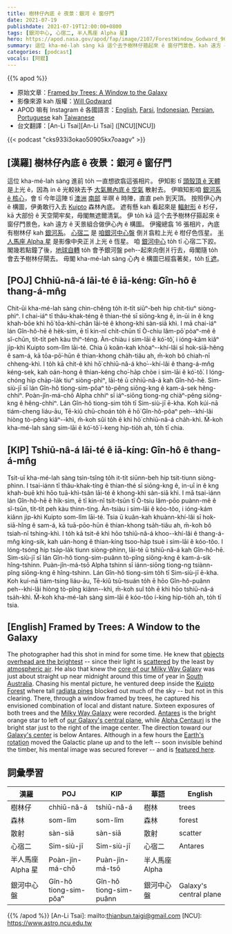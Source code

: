 ```yaml
---
title: 樹林仔內底 ê 夜景：銀河 ê 窗仔門
date: 2021-07-19
publishdate: 2021-07-19T12:00:00+0800
tags: [銀河中心, 心宿二, 半人馬座 Alpha 星]
hero: https://apod.nasa.gov/apod/fap/image/2107/ForestWindow_Godward_960.jpg
summary: 這位 kha-mé-lah sàng kā 這个去予樹林仔箍起來 ê 窗仔門景色，kah 遠方 ê 天景組合做伊心內 ê 構圖。
categories: [podcast]
vocals: [阿錕]
---
```


{{% apod %}}

- 原始文章：[Framed by Trees: A Window to the Galaxy](https://apod.nasa.gov/apod/ap210719.html)
- 影像來源 kah 版權：[Will Godward](https://www.instagram.com/godwardphotography/)
- APOD 嘛有 Instagram ê 各國語言：[English](https://www.instagram.com/astronomypicturesdaily/), [Farsi](https://www.instagram.com/skypixapod/), [Indonesian](https://www.instagram.com/apod.id/), [Persian](https://www.instagram.com/avastarapod/), [Portuguese](https://www.instagram.com/apodbrasil/) kah [Taiwanese](https://www.instagram.com/apod_taigi/)
- 台文翻譯：[An-Li Tsai][An-Li Tsai] ([NCU][NCU])

{{< podcast "cks933i3okao50905kx7oaagv" >}}

## [漢羅] 樹林仔內底 ê 夜景：銀河 ê 窗仔門
這位 kha-mé-lah sàng 進前 to̍h 一直想欲翕這張相片。
伊知影 tī [頭殼頂 ê 天體][objects overhead are the brightest] 是上光 ê，因為 in ê 光較袂去予 [大氣層內底 ê 空氣][atmospheric air] 散射去。
伊嘛知影咱 [銀河系 ê 核心][core of our Milky Way Galaxy]，會 tī 今年這陣 tī [澳洲][Australia] [南部][South] 半暝 ê 時陣，直直 peh 到天頂。
按照伊心內 ê 構圖，伊勇敢行入去 [Kuipto][Kuipto] 森林內底。
遮有懸 kah 看起來是 [輻射形][radiata pines] ê 杉仔，kā 大部份 ê 天空閘牢矣，毋閣無遮爾清氣。
伊 to̍h kā 這个去予樹林仔箍起來 ê 窗仔門景色，kah 遠方 ê 天景組合做伊心內 ê 構圖。
伊攏總翕 16 張相片，內底有樹林仔 kah [銀河系][Milky Way Galaxy]。
[心宿二][Antares] 是 [咱銀河中心盤][our Galaxy's central plane] 倒爿翕粒上光 ê 柑仔色恆星。
[半人馬座 Alpha 星][Alpha Centauri] 是影像中央正爿上光 ê 恆星。
咱 [銀河中心][Galaxy's center t] to̍h tī 心宿二下跤。
閣幾若點鐘了後，[地球自轉][Earth's rotation] to̍h 會予銀河盤 peh--起來向倒爿行去，毋閣隨 to̍h 會去予樹林仔閘去。
毋閣 kha-mé-lah sàng 心內 ê 構圖已經翕著矣，to̍h [tī 遮][featured here]。


## [POJ] Chhiū-nâ-á lāi-té ê iā-kéng: Gîn-hô ê thang-á-mn̂g
Chit-ūi kha-mé-lah sàng chìn-chêng to̍h it-ti̍t siūⁿ-beh hip chit-tiuⁿ siòng-phìⁿ.
I chai-iáⁿ tī thâu-khak-téng ê thian-thé sī siōng-kng ê, in-ūi in ê kng khah-bōe khì hō͘ tōa-khì-chân lāi-té ê khong-khì sàn-siā khì.
I mā chai-iáⁿ lán Gîn-hô-hē ê he̍k-sim, ē tī kin-nî chi̍t-chūn tī Ò-chiu lâm-pō͘ pòaⁿ-mê ê sî-chūn, ti̍t-ti̍t peh kàu thiⁿ-téng.
Àn-chiàu i sim-lāi ê kó͘-tô͘, i ióng-kám kiâⁿ ji̍p-khì Kuipto som-lîm lāi-té.
Chia ū koân-kah khòaⁿ--khí-lâi sī hok-siā-hêng ê sam-á, kā tōa-pō͘-hūn ê thian-khong cha̍h-tiâu ah, m̄-koh bô chiah-nī chheng-khì.
I to̍h kā chit-ê khì hō͘ chhiū-nâ-á kho͘--khí-lâi ê thang-á-mn̂g kéng-sek, kah oán-hong ê thian-kéng cho͘-ha̍p chòe i sim-lāi ê kó͘-tô͘.
I lóng-chóng hip cha̍p-la̍k tiuⁿ siòng-phìⁿ, lāi-té ū chhiū-nâ-á kah Gîn-hô-hē.
Sim-siù-jī sī lán Gîn-hô tiong-sim-pôaⁿ tò-pêng siōng-kng ê kam-á-sek hêng-chhiⁿ.
Poàn-jîn-má-chō Alpha chhiⁿ sī iáⁿ-siōng tiong-ng chiàⁿ-pêng siōng-kng ê hêng-chhiⁿ.
Lán Gîn-hô tiong-sim to̍h tī Sim-siù-jī ē-kha.
Koh kúi-nā tiám-cheng liáu-āu, Tē-kiû chū-choán to̍h ē hō͘ Gîn-hô-pôaⁿ peh--khí-lâi hiòng tò-pêng kiâⁿ--khì, m̄-koh sûi to̍h ē khì hō͘ chhiū-nâ-á cha̍h-khì.
M̄-koh kha-mé-lah sàng sim-lāi ê kó͘-tô͘ í-keng hip-tio̍h ah, to̍h tī chia.


## [KIP] Tshiū-nâ-á lāi-té ê iā-kíng: Gîn-hô ê thang-á-mn̂g
Tsit-uī kha-mé-lah sàng tsìn-tsîng to̍h it-ti̍t siūnn-beh hip tsit-tiunn siòng-phìnn.
I tsai-iánn tī thâu-khak-tíng ê thian-thé sī siōng-kng ê, in-uī in ê kng khah-buē khì hōo tuā-khì-tsân lāi-té ê khong-khì sàn-siā khì.
I mā tsai-iánn lán Gîn-hô-hē ê hi̍k-sim, ē tī kin-nî tsi̍t-tsūn tī Ò-tsiu lâm-pōo puànn-mê ê sî-tsūn, ti̍t-ti̍t peh kàu thinn-tíng.
Àn-tsiàu i sim-lāi ê kóo-tôo, i ióng-kám kiânn ji̍p-khì Kuipto som-lîm lāi-té.
Tsia ū kuân-kah khuànn-khí-lâi sī hok-siā-hîng ê sam-á, kā tuā-pōo-hūn ê thian-khong tsa̍h-tiâu ah, m̄-koh bô tsiah-nī tshing-khì.
I to̍h kā tsit-ê khì hōo tshiū-nâ-á khoo--khí-lâi ê thang-á-mn̂g kíng-sik, kah uán-hong ê thian-kíng tsoo-ha̍p tsuè i sim-lāi ê kóo-tôo.
I lóng-tsóng hip tsa̍p-la̍k tiunn siòng-phìnn, lāi-té ū tshiū-nâ-á kah Gîn-hô-hē.
Sim-siù-jī sī lán Gîn-hô tiong-sim-puânn tò-pîng siōng-kng ê kam-á-sik hîng-tshinn.
Puàn-jîn-má-tsō Alpha tshinn sī iánn-siōng tiong-ng tsiànn-pîng siōng-kng ê hîng-tshinn.
Lán Gîn-hô tiong-sim to̍h tī Sim-siù-jī ē-kha.
Koh kuí-nā tiám-tsing liáu-āu, Tē-kiû tsū-tsuán to̍h ē hōo Gîn-hô-puânn peh--khí-lâi hiòng tò-pîng kiânn--khì, m̄-koh suî to̍h ē khì hōo tshiū-nâ-á tsa̍h-khì.
M̄-koh kha-mé-lah sàng sim-lāi ê kóo-tôo í-king hip-tio̍h ah, to̍h tī tsia.


## [English] Framed by Trees: A Window to the Galaxy
The photographer had this shot in mind for some time.
He knew that [objects overhead are the brightest][objects overhead are the brightest] -- since their light is [scattered][scattered] by the least by [atmospheric air][atmospheric air].
He also that knew the [core of our Milky Way Galaxy][core of our Milky Way Galaxy] was just about straight up near midnight around this time of year in [South][South] [Australia][Australia].
Chasing his mental picture, he ventured deep inside the [Kuipto][Kuipto] [Forest][Forest] where tall [radiata pines][radiata pines] blocked out much of the sky -- but not in this clearing.
There, through a window framed by trees, he captured his envisioned combination of local and distant nature.
Sixteen exposures of both trees and the [Milky Way Galaxy][Milky Way Galaxy] were recorded.
[Antares][Antares] is the bright orange star to left of [our Galaxy's central plane][our Galaxy's central plane], while [Alpha Centauri][Alpha Centauri] is the bright star just to the right of the image center.
The direction toward our [Galaxy's center][Galaxy's center e] is below Antares.
Although in a few hours the [Earth's rotation][Earth's rotation] moved the Galactic plane up and to the left -- soon invisible behind the timber, his mental image was secured forever -- and is [featured here][featured here].


## 詞彙學習

|漢羅|POJ|KIP|華語|English|
|-|-|-|-|-|
|樹林仔|chhiū-nâ-á|tshiū-nâ-á|樹林|trees|
|森林|som-lîm|som-lîm|森林|forest|
|散射|sàn-siā|sàn-siā|散射|scatter|
|心宿二|Sim-siù-jī|Sim-siù-jī|心宿二|Antares|
|半人馬座 Alpha 星|Poàn-jîn-má-chō|Puàn-jîn-má-tsō|半人馬座 Alpha||
|銀河中心盤|Gîn-hô tiong-sim-pôaⁿ|Gîn-hô tiong-sim-puânn|銀河中心盤|Galaxy's central plane|

{{% /apod %}}
[An-Li Tsai]: mailto:thianbun.taigi@gmail.com
[NCU]: https://www.astro.ncu.edu.tw


[objects overhead are the brightest]:http://spiff.rit.edu/classes/phys445/lectures/atmos/atmos.html
[scattered]:https://www.nrcan.gc.ca/maps-tools-publications/satellite-imagery-air-photos/remote-sensing-tutorials/introduction/interactions-atmosphere/14635
[atmospheric air]:https://www.nasa.gov/mission_pages/sunearth/science/atmosphere-layers2.html
[core of our Milky Way Galaxy]:https://apod.nasa.gov/apod/ap100831.html
[South]:https://en.wikipedia.org/wiki/South_Australia
[Australia]:https://en.wikipedia.org/wiki/Australia
[Kuipto]:https://youtu.be/Wt7fWL-gsag
[Forest]:https://en.wikipedia.org/wiki/Kuitpo_Forest
[radiata pines]:https://en.wikipedia.org/wiki/Pinus_radiata
[Milky Way Galaxy]:https://imagine.gsfc.nasa.gov/science/objects/milkyway1.html
[Antares]:https://apod.nasa.gov/apod/ap120417.html
[our Galaxy's central plane]:https://apod.nasa.gov/apod/ap180517.html
[Alpha Centauri]:https://earthsky.org/brightest-stars/alpha-centauri-is-the-nearest-bright-star/
[Galaxy's center e]:https://apod.nasa.gov/apod/ap210602.html
[Galaxy's center t]:https://apod.tw/daily/20210602/
[Earth's rotation]:https://apod.nasa.gov/apod/ap200701.html
[featured here]:https://www.instagram.com/p/CQ0Mj-sjnw5/
